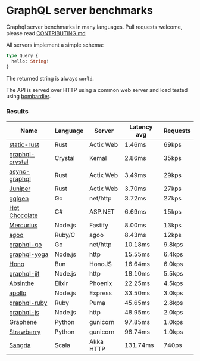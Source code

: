 <!-- README.md is generated from README.ecr, do not edit -->

# GraphQL server benchmarks

Graphql server benchmarks in many languages. Pull requests welcome, please read [CONTRIBUTING.md](CONTRIBUTING.md)

All servers implement a simple schema:

```graphql
type Query {
  hello: String!
}
```

The returned string is always `world`.

The API is served over HTTP using a common web server and load tested using [bombardier](https://github.com/codesenberg/bombardier).

### Results

| Name                          | Language      | Server          | Latency avg      | Requests      |
| ----------------------------  | ------------- | --------------- | ---------------- | ------------- |
| [static-rust](https://actix.rs/) | Rust | Actix Web | 1.46ms | 69kps |
| [graphql-crystal](https://github.com/graphql-crystal/graphql) | Crystal | Kemal | 2.86ms | 35kps |
| [async-graphql](https://github.com/async-graphql/async-graphql) | Rust | Actix Web | 3.49ms | 29kps |
| [Juniper](https://github.com/graphql-rust/juniper) | Rust | Actix Web | 3.70ms | 27kps |
| [gqlgen](https://github.com/99designs/gqlgen) | Go | net/http | 3.72ms | 27kps |
| [Hot Chocolate](https://github.com/ChilliCream/hotchocolate) | C# | ASP.NET | 6.69ms | 15kps |
| [Mercurius](https://github.com/mercurius-js/mercurius) | Node.js | Fastify | 8.00ms | 13kps |
| [agoo](https://github.com/ohler55/agoo) | Ruby/C | agoo | 8.43ms | 12kps |
| [graphql-go](https://github.com/graphql-go/graphql) | Go | net/http | 10.18ms | 9.8kps |
| [graphql-yoga](https://github.com/dotansimha/graphql-yoga) | Node.js | http | 15.55ms | 6.4kps |
| [Hono](https://github.com/honojs/graphql-server) | Bun | HonoJS | 16.64ms | 6.0kps |
| [graphql-jit](https://github.com/zalando-incubator/graphql-jit) | Node.js | http | 18.10ms | 5.5kps |
| [Absinthe](https://github.com/absinthe-graphql/absinthe) | Elixir | Phoenix | 22.25ms | 4.5kps |
| [apollo](https://github.com/apollographql/apollo-server) | Node.js | Express | 33.50ms | 3.0kps |
| [graphql-ruby](https://github.com/rmosolgo/graphql-ruby) | Ruby | Puma | 45.65ms | 2.8kps |
| [graphql-js](https://github.com/graphql/graphql-js) | Node.js | http | 48.95ms | 2.0kps |
| [Graphene](https://github.com/graphql-python/graphene) | Python | gunicorn | 97.85ms | 1.0kps |
| [Strawberry](https://github.com/strawberry-graphql/strawberry) | Python | gunicorn | 98.74ms | 1.0kps |
| [Sangria](https://github.com/sangria-graphql/sangria) | Scala | Akka HTTP | 131.74ms | 740ps |
